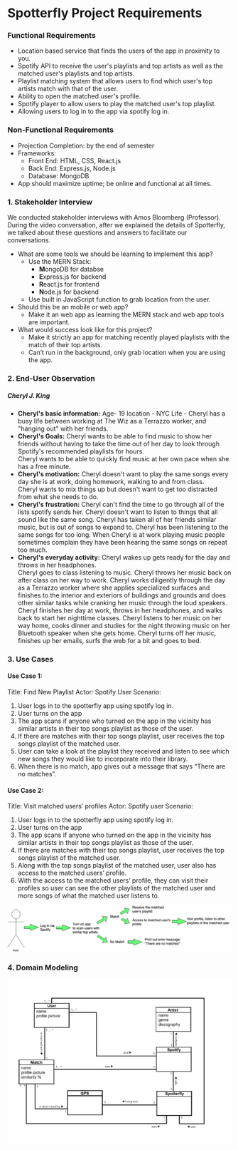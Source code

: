# Spotterfly Project Requirements
### Functional Requirements
* Location based service that finds the users of the app in proximity to you.
* Spotify API to receive the user's playlists and top artists as well as the matched user's playlists and top artists.
* Playlist matching system that allows users to find which user's top artists match with that of the user.
* Ability to open the matched user's profile.
* Spotify player to allow users to play the matched user's top playlist.
* Allowing users to log in to the app via spotify log in.

### Non-Functional Requirements
* Projection Completion: by the end of semester
* Frameworks:
    * Front End: HTML, CSS, React.js
    * Back End: Express.js, Node.js
    * Database: MongoDB
* App should maximize uptime; be online and functional at all times.

### 1. Stakeholder Interview
We conducted stakeholder interviews with Amos Bloomberg (Professor). During the video conversation, after we explained the details of Spotterfly, we talked about these questions and answers to facilitate our conversations.
* What are some tools we should be learning to implement this app?
    * Use the MERN Stack:
        * **M**ongoDB for databse
        * **E**xpress.js for backend
        * **R**eact.js for frontend
        * **N**ode.js for backend
    * Use built in JavaScript function to grab location from the user.  
* Should this be an mobile or web app?
    * Make it an web app as learning the MERN stack and web app tools are important.  
* What would success look like for this project?
    * Make it strictly an app for matching recently played playlists with the match of their top artists.
    * Can’t run in the background, only grab location when you are using the app.

### 2. End-User Observation
##### Cheryl J. King
* **Cheryl's basic information:**
    Age- 19
    location - NYC
    Life - Cheryl has a busy life between working at The Wiz as a Terrazzo worker, and "hanging out" with her friends.  
* **Cheryl's Goals:**
    Cheryl wants to be able to find music to show her friends without having to take the time out of her day to look through Spotify's recommended playlists for hours.  
    Cheryl wants to be able to quickly find music at her own pace when she has a free minute.
* **Cheryl's motivation:**
    Cheryl doesn't want to play the same songs every day she is at work, doing homework, walking to and from class.  
    Cheryl wants to mix things up but doesn't want to get too distracted from what she needs to do.
* **Cheryl's frustration:**
    Cheryl can't find the time to go through all of the lists spotify sends her.
    Cheryl doesn't want to listen to things that all sound like the same song.
    Cheryl has taken all of her friends similar music, but is out of songs to expand to.
    Cheryl has been listening to the same songs for too long.
    When Cheryl is at work playing music people sometimes complain they have been hearing the same songs on repeat too much.
* **Cheryl's everyday activity:**
    Cheryl wakes up gets ready for the day and throws in her headphones.  
    Cheryl goes to class listening to music.
    Cheryl throws her music back on after class on her way to work.
    Cheryl works diligently through the day as a Terrazzo worker where she applies specialized surfaces and finishes to the interior and exteriors of buildings and grounds and does other similar tasks while cranking her music through the loud speakers.  
    Cheryl finishes her day at work, throws in her headphones, and walks back to start her nighttime classes.
    Cheryl listens to her music on her way home, cooks dinner and studies for the night throwing music on her Bluetooth speaker when she gets home.
    Cheryl turns off her music, finishes up her emails, surfs the web for a bit and goes to bed.

### 3. Use Cases

#### Use Case 1:
Title: Find New Playlist
Actor: Spotify User
Scenario:
1. User logs in to the spotterfly app using spotify log in.
2. User turns on the app
3. The app scans if anyone who turned on the app in the vicinity has similar artists in their top songs playlist as those of the user.
4. If there are matches with their top songs playlist, user receives the top songs playlist of the matched user.
5. User can take a look at the playlist they received and listen to see which new songs they would like to incorporate into their library.
6. When there is no match, app gives out a message that says “There are no matches”.

#### Use Case 2:
Title:  Visit matched users’ profiles
Actor: Spotify user
Scenario:
1. User logs in to the spotterfly app using spotify log in.
2. User turns on the app
3. The app scans if anyone who turned on the app in the vicinity has similar artists in their top songs playlist as those of the user.
4. If there are matches with their top songs playlist, user receives the top songs playlist of the matched user.
5. Along with the top songs playlist of the matched user, user also has access to the matched users’ profile.
6. With the access to the matched users’ profile, they can visit their profiles so user can see the other playlists of the matched user and more songs of what the matched user listens to.

![image](images/UseCaseDiagram.png)

### 4. Domain Modeling
![image](images/DomainModel.png)